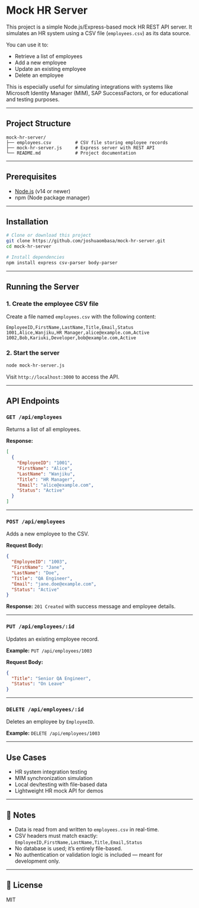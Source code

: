 # Mock HR Server

This project is a simple Node.js/Express-based mock HR REST API server. It simulates an HR system using a CSV file (`employees.csv`) as its data source.

You can use it to:

* Retrieve a list of employees
* Add a new employee
* Update an existing employee
* Delete an employee

This is especially useful for simulating integrations with systems like Microsoft Identity Manager (MIM), SAP SuccessFactors, or for educational and testing purposes.

---

## Project Structure

```
mock-hr-server/
├── employees.csv         # CSV file storing employee records
├── mock-hr-server.js     # Express server with REST API
└── README.md             # Project documentation
```

---

##  Prerequisites

* [Node.js](https://nodejs.org/) (v14 or newer)
* npm (Node package manager)

---

##  Installation

```bash
# Clone or download this project
git clone https://github.com/joshuaombasa/mock-hr-server.git
cd mock-hr-server

# Install dependencies
npm install express csv-parser body-parser
```

---

##  Running the Server

### 1. Create the employee CSV file

Create a file named `employees.csv` with the following content:

```csv
EmployeeID,FirstName,LastName,Title,Email,Status
1001,Alice,Wanjiku,HR Manager,alice@example.com,Active
1002,Bob,Kariuki,Developer,bob@example.com,Active
```

### 2. Start the server

```bash
node mock-hr-server.js
```

Visit `http://localhost:3000` to access the API.

---

##  API Endpoints

### `GET /api/employees`

Returns a list of all employees.

**Response:**

```json
[
  {
    "EmployeeID": "1001",
    "FirstName": "Alice",
    "LastName": "Wanjiku",
    "Title": "HR Manager",
    "Email": "alice@example.com",
    "Status": "Active"
  }
]
```

---

### `POST /api/employees`

Adds a new employee to the CSV.

**Request Body:**

```json
{
  "EmployeeID": "1003",
  "FirstName": "Jane",
  "LastName": "Doe",
  "Title": "QA Engineer",
  "Email": "jane.doe@example.com",
  "Status": "Active"
}
```

**Response:**
`201 Created` with success message and employee details.

---

### `PUT /api/employees/:id`

Updates an existing employee record.

**Example:**
`PUT /api/employees/1003`

**Request Body:**

```json
{
  "Title": "Senior QA Engineer",
  "Status": "On Leave"
}
```

---

### `DELETE /api/employees/:id`

Deletes an employee by `EmployeeID`.

**Example:**
`DELETE /api/employees/1003`

---

##  Use Cases

* HR system integration testing
* MIM synchronization simulation
* Local dev/testing with file-based data
* Lightweight HR mock API for demos

---

## 📝 Notes

* Data is read from and written to `employees.csv` in real-time.
* CSV headers must match exactly: `EmployeeID,FirstName,LastName,Title,Email,Status`
* No database is used; it’s entirely file-based.
* No authentication or validation logic is included — meant for development only.

---

## 📃 License

MIT
